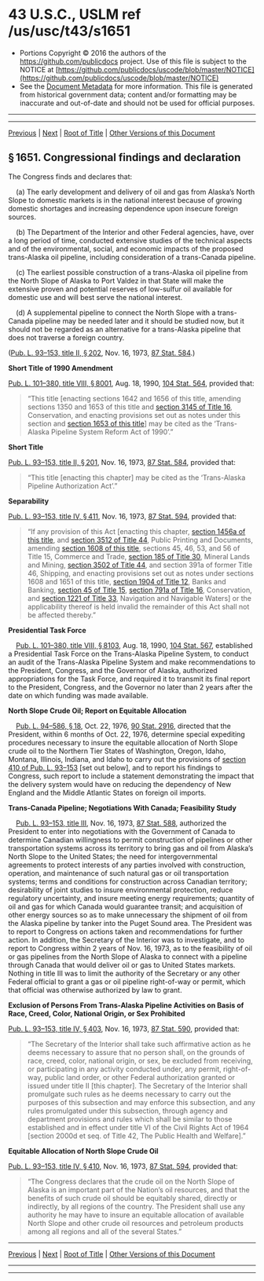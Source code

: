 ---
---

# 43 U.S.C., USLM ref /us/usc/t43/s1651

* Portions Copyright © 2016 the authors of the https://github.com/publicdocs project.
  Use of this file is subject to the NOTICE at [https://github.com/publicdocs/uscode/blob/master/NOTICE](https://github.com/publicdocs/uscode/blob/master/NOTICE)
* See the [Document Metadata](././../../../..//README.md) for more information.
  This file is generated from historical government data; content and/or formatting may be inaccurate and out-of-date and should not be used for official purposes.

----------
----------

[Previous](./../../../..//us/usc/t43/ch34/m__us_usc_t43_ch34.md) | [Next](./../../../..//us/usc/t43/ch34/m__us_usc_t43_s1652.md) | [Root of Title](./../../../../) | [Other Versions of this Document](https://publicdocs.github.io/go/links?ns=uslm&ref=%2Fus%2Fusc%2Ft43%2Fs1651)

## § 1651. Congressional findings and declaration

The Congress finds and declares that:

    (a) The early development and delivery of oil and gas from Alaska’s North Slope to domestic markets is in the national interest because of growing domestic shortages and increasing dependence upon insecure foreign sources.

    (b) The Department of the Interior and other Federal agencies, have, over a long period of time, conducted extensive studies of the technical aspects and of the environmental, social, and economic impacts of the proposed trans-Alaska oil pipeline, including consideration of a trans-Canada pipeline.

    (c) The earliest possible construction of a trans-Alaska oil pipeline from the North Slope of Alaska to Port Valdez in that State will make the extensive proven and potential reserves of low-sulfur oil available for domestic use and will best serve the national interest.

    (d) A supplemental pipeline to connect the North Slope with a trans-Canada pipeline may be needed later and it should be studied now, but it should not be regarded as an alternative for a trans-Alaska pipeline that does not traverse a foreign country.

([Pub. L. 93–153, title II, § 202][/us/pl/93/153/s202], Nov. 16, 1973, [87 Stat. 584][/us/stat/87/584].)

 __Short Title of 1990 Amendment__ 

[Pub. L. 101–380, title VIII, § 8001][/us/pl/101/380/s8001], Aug. 18, 1990, [104 Stat. 564][/us/stat/104/564], provided that: 

> “This title \[enacting sections 1642 and 1656 of this title, amending sections 1350 and 1653 of this title and [section 3145 of Title 16][/us/usc/t16/s3145], Conservation, and enacting provisions set out as notes under this section and [section 1653 of this title][/us/usc/t43/s1653]\] may be cited as the ‘Trans-Alaska Pipeline System Reform Act of 1990’.”

 __Short Title__ 

[Pub. L. 93–153, title II, § 201][/us/pl/93/153/s201], Nov. 16, 1973, [87 Stat. 584][/us/stat/87/584], provided that: 

> “This title \[enacting this chapter\] may be cited as the ‘Trans-Alaska Pipeline Authorization Act’.”

 __Separability__ 

[Pub. L. 93–153, title IV, § 411][/us/pl/93/153/s411], Nov. 16, 1973, [87 Stat. 594][/us/stat/87/594], provided that: 

> “If any provision of this Act \[enacting this chapter, [section 1456a of this title][/us/usc/t43/s1456a], and [section 3512 of Title 44][/us/usc/t44/s3512], Public Printing and Documents, amending [section 1608 of this title][/us/usc/t43/s1608], sections 45, 46, 53, and 56 of Title 15, Commerce and Trade, [section 185 of Title 30][/us/usc/t30/s185], Mineral Lands and Mining, [section 3502 of Title 44][/us/usc/t44/s3502], and section 391a of former Title 46, Shipping, and enacting provisions set out as notes under sections 1608 and 1651 of this title, [section 1904 of Title 12][/us/usc/t12/s1904], Banks and Banking, [section 45 of Title 15][/us/usc/t15/s45], [section 791a of Title 16][/us/usc/t16/s791a], Conservation, and [section 1221 of Title 33][/us/usc/t33/s1221], Navigation and Navigable Waters\] or the applicability thereof is held invalid the remainder of this Act shall not be affected thereby.”

 __Presidential Task Force__ 

    [Pub. L. 101–380, title VIII, § 8103][/us/pl/101/380/s8103], Aug. 18, 1990, [104 Stat. 567][/us/stat/104/567], established a Presidential Task Force on the Trans-Alaska Pipeline System, to conduct an audit of the Trans-Alaska Pipeline System and make recommendations to the President, Congress, and the Governor of Alaska, authorized appropriations for the Task Force, and required it to transmit its final report to the President, Congress, and the Governor no later than 2 years after the date on which funding was made available.

 __North Slope Crude Oil; Report on Equitable Allocation__ 

    [Pub. L. 94–586, § 18][/us/pl/94/586/s18], Oct. 22, 1976, [90 Stat. 2916][/us/stat/90/2916], directed that the President, within 6 months of Oct. 22, 1976, determine special expediting procedures necessary to insure the equitable allocation of North Slope crude oil to the Northern Tier States of Washington, Oregon, Idaho, Montana, Illinois, Indiana, and Idaho to carry out the provisions of [section 410 of Pub. L. 93–153][/us/pl/93/153/s410] \[set out below\], and to report his findings to Congress, such report to include a statement demonstrating the impact that the delivery system would have on reducing the dependency of New England and the Middle Atlantic States on foreign oil imports.

 __Trans-Canada Pipeline; Negotiations With Canada; Feasibility Study__ 

    [Pub. L. 93–153, title III][/us/pl/93/153], Nov. 16, 1973, [87 Stat. 588][/us/stat/87/588], authorized the President to enter into negotiations with the Government of Canada to determine Canadian willingness to permit construction of pipelines or other transportation systems across its territory to bring gas and oil from Alaska’s North Slope to the United States; the need for intergovernmental agreements to protect interests of any parties involved with construction, operation, and maintenance of such natural gas or oil transportation systems; terms and conditions for construction across Canadian territory; desirability of joint studies to insure environmental protection, reduce regulatory uncertainty, and insure meeting energy requirements; quantity of oil and gas for which Canada would guarantee transit; and acquisition of other energy sources so as to make unnecessary the shipment of oil from the Alaska pipeline by tanker into the Puget Sound area. The President was to report to Congress on actions taken and recommendations for further action. In addition, the Secretary of the Interior was to investigate, and to report to Congress within 2 years of Nov. 16, 1973, as to the feasibility of oil or gas pipelines from the North Slope of Alaska to connect with a pipeline through Canada that would deliver oil or gas to United States markets. Nothing in title III was to limit the authority of the Secretary or any other Federal official to grant a gas or oil pipeline right-of-way or permit, which that official was otherwise authorized by law to grant.

 __Exclusion of Persons From Trans-Alaska Pipeline Activities on Basis of Race, Creed, Color, National Origin, or Sex Prohibited__ 

[Pub. L. 93–153, title IV, § 403][/us/pl/93/153/s403], Nov. 16, 1973, [87 Stat. 590][/us/stat/87/590], provided that: 

> “The Secretary of the Interior shall take such affirmative action as he deems necessary to assure that no person shall, on the grounds of race, creed, color, national origin, or sex, be excluded from receiving, or participating in any activity conducted under, any permit, right-of-way, public land order, or other Federal authorization granted or issued under title II \[this chapter\]. The Secretary of the Interior shall promulgate such rules as he deems necessary to carry out the purposes of this subsection and may enforce this subsection, and any rules promulgated under this subsection, through agency and department provisions and rules which shall be similar to those established and in effect under title VI of the Civil Rights Act of 1964 \[section 2000d et seq. of Title 42, The Public Health and Welfare\].”

 __Equitable Allocation of North Slope Crude Oil__ 

[Pub. L. 93–153, title IV, § 410][/us/pl/93/153/s410], Nov. 16, 1973, [87 Stat. 594][/us/stat/87/594], provided that: 

> “The Congress declares that the crude oil on the North Slope of Alaska is an important part of the Nation’s oil resources, and that the benefits of such crude oil should be equitably shared, directly or indirectly, by all regions of the country. The President shall use any authority he may have to insure an equitable allocation of available North Slope and other crude oil resources and petroleum products among all regions and all of the several States.”

----------

[Previous](./../../../..//us/usc/t43/ch34/m__us_usc_t43_ch34.md) | [Next](./../../../..//us/usc/t43/ch34/m__us_usc_t43_s1652.md) | [Root of Title](./../../../../) | [Other Versions of this Document](https://publicdocs.github.io/go/links?ns=uslm&ref=%2Fus%2Fusc%2Ft43%2Fs1651)

----------
----------

[/us/pl/93/153/s202]: https://publicdocs.github.io/go/links?ns=uslm&ref=%2Fus%2Fpl%2F93%2F153%2Fs202
[/us/stat/87/584]: https://publicdocs.github.io/go/links?ns=uslm&ref=%2Fus%2Fstat%2F87%2F584
[/us/pl/101/380/s8001]: https://publicdocs.github.io/go/links?ns=uslm&ref=%2Fus%2Fpl%2F101%2F380%2Fs8001
[/us/stat/104/564]: https://publicdocs.github.io/go/links?ns=uslm&ref=%2Fus%2Fstat%2F104%2F564
[/us/usc/t16/s3145]: https://publicdocs.github.io/go/links?ns=uslm&ref=%2Fus%2Fusc%2Ft16%2Fs3145
[/us/usc/t43/s1653]: https://publicdocs.github.io/go/links?ns=uslm&ref=%2Fus%2Fusc%2Ft43%2Fs1653
[/us/pl/93/153/s201]: https://publicdocs.github.io/go/links?ns=uslm&ref=%2Fus%2Fpl%2F93%2F153%2Fs201
[/us/stat/87/584]: https://publicdocs.github.io/go/links?ns=uslm&ref=%2Fus%2Fstat%2F87%2F584
[/us/pl/93/153/s411]: https://publicdocs.github.io/go/links?ns=uslm&ref=%2Fus%2Fpl%2F93%2F153%2Fs411
[/us/stat/87/594]: https://publicdocs.github.io/go/links?ns=uslm&ref=%2Fus%2Fstat%2F87%2F594
[/us/usc/t43/s1456a]: https://publicdocs.github.io/go/links?ns=uslm&ref=%2Fus%2Fusc%2Ft43%2Fs1456a
[/us/usc/t44/s3512]: https://publicdocs.github.io/go/links?ns=uslm&ref=%2Fus%2Fusc%2Ft44%2Fs3512
[/us/usc/t43/s1608]: https://publicdocs.github.io/go/links?ns=uslm&ref=%2Fus%2Fusc%2Ft43%2Fs1608
[/us/usc/t30/s185]: https://publicdocs.github.io/go/links?ns=uslm&ref=%2Fus%2Fusc%2Ft30%2Fs185
[/us/usc/t44/s3502]: https://publicdocs.github.io/go/links?ns=uslm&ref=%2Fus%2Fusc%2Ft44%2Fs3502
[/us/usc/t12/s1904]: https://publicdocs.github.io/go/links?ns=uslm&ref=%2Fus%2Fusc%2Ft12%2Fs1904
[/us/usc/t15/s45]: https://publicdocs.github.io/go/links?ns=uslm&ref=%2Fus%2Fusc%2Ft15%2Fs45
[/us/usc/t16/s791a]: https://publicdocs.github.io/go/links?ns=uslm&ref=%2Fus%2Fusc%2Ft16%2Fs791a
[/us/usc/t33/s1221]: https://publicdocs.github.io/go/links?ns=uslm&ref=%2Fus%2Fusc%2Ft33%2Fs1221
[/us/pl/101/380/s8103]: https://publicdocs.github.io/go/links?ns=uslm&ref=%2Fus%2Fpl%2F101%2F380%2Fs8103
[/us/stat/104/567]: https://publicdocs.github.io/go/links?ns=uslm&ref=%2Fus%2Fstat%2F104%2F567
[/us/pl/94/586/s18]: https://publicdocs.github.io/go/links?ns=uslm&ref=%2Fus%2Fpl%2F94%2F586%2Fs18
[/us/stat/90/2916]: https://publicdocs.github.io/go/links?ns=uslm&ref=%2Fus%2Fstat%2F90%2F2916
[/us/pl/93/153/s410]: https://publicdocs.github.io/go/links?ns=uslm&ref=%2Fus%2Fpl%2F93%2F153%2Fs410
[/us/pl/93/153]: https://publicdocs.github.io/go/links?ns=uslm&ref=%2Fus%2Fpl%2F93%2F153
[/us/stat/87/588]: https://publicdocs.github.io/go/links?ns=uslm&ref=%2Fus%2Fstat%2F87%2F588
[/us/pl/93/153/s403]: https://publicdocs.github.io/go/links?ns=uslm&ref=%2Fus%2Fpl%2F93%2F153%2Fs403
[/us/stat/87/590]: https://publicdocs.github.io/go/links?ns=uslm&ref=%2Fus%2Fstat%2F87%2F590
[/us/pl/93/153/s410]: https://publicdocs.github.io/go/links?ns=uslm&ref=%2Fus%2Fpl%2F93%2F153%2Fs410
[/us/stat/87/594]: https://publicdocs.github.io/go/links?ns=uslm&ref=%2Fus%2Fstat%2F87%2F594


